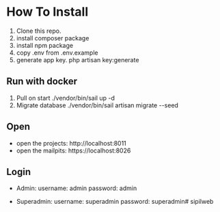 # How To Install

1. Clone this repo.
2. install composer package
3. install npm package
4. copy .env from .env.example
5. generate app key. php artisan key:generate

## Run with docker
1.  Pull on start ./vendor/bin/sail up -d
2.  Migrate database ./vendor/bin/sail artisan migrate --seed

## Open
-   open the projects: http://localhost:8011
-   open the mailpits: https://localhost:8026

## Login
- Admin:
    username: admin
    password: admin

- Superadmin: 
    username: superadmin
    password: superadmin#   s i p i l w e b  
 